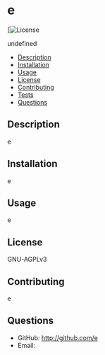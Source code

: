 # e
  [![License](https://img.shields.io/badge/license-GNU-AGPLv3-blue.svg)

  undefined


  * [Description](#description)
  * [Installation](#installation)
  * [Usage](#usage)
  * [License](#license)
  * [Contributing](#contributing)
  * [Tests](#tests)
  * [Questions](#questions)

## Description
e

## Installation
e

## Usage
e

## License
GNU-AGPLv3

## Contributing
e



## Questions
* GitHub: http://github.com/e
* Email: 

